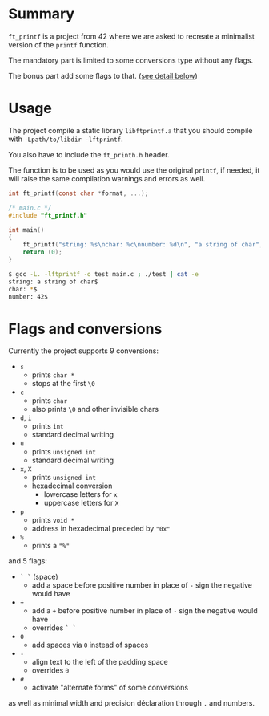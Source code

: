 # Summary

`ft_printf` is a project from 42 where we are asked to recreate a minimalist version of the `printf` function.

The mandatory part is limited to some conversions type without any flags.

The bonus part add some flags to that. ([see detail below](#flags-and-conversions))

# Usage

The project compile a static library `libftprintf.a` that you should compile with `-Lpath/to/libdir -lftprintf`.

You also have to include the `ft_printh.h` header.

The function is to be used as you would use the original `printf`, if needed, it will raise the same compilation warnings and errors as well.

```C
int ft_printf(const char *format, ...);
```

```C
/* main.c */
#include "ft_printf.h"

int main()
{
    ft_printf("string: %s\nchar: %c\nnumber: %d\n", "a string of char", '*', 42);
    return (0);
}
```

```bash
$ gcc -L. -lftprintf -o test main.c ; ./test | cat -e
string: a string of char$
char: *$
number: 42$
```

# Flags and conversions

Currently the project supports 9 conversions:
- `s`
	- prints `char *`
	- stops at the first `\0`
- `c`
	- prints `char`
	- also prints `\0` and other invisible chars
- `d`, `i`
	- prints `int`
	- standard decimal writing
- `u`
	- prints `unsigned int`
	- standard decimal writing
- `x`, `X`
	- prints `unsigned int`
	- hexadecimal conversion
		- lowercase letters for `x`
		- uppercase letters for `X`
- `p`
	- prints `void *`
	- address in hexadecimal preceded by `"0x"`
- `%`
	- prints a `"%"`

and 5 flags:
- `` ` ` `` (space)
	- add a space before positive number in place of `-` sign the negative would have
- `+`
	- add a `+` before positive number in place of `-` sign the negative would have
	- overrides `` ` ` ``
- `0`
	- add spaces via `0` instead of spaces
- `-`
	- align text to the left of the padding space 
	- overrides `0`
- `#`
	- activate "alternate forms" of some conversions

as well as minimal width and precision déclaration through `.` and numbers.